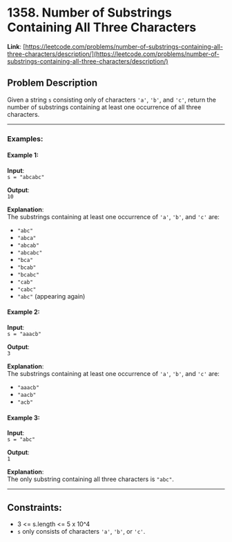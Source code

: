 # 1358. Number of Substrings Containing All Three Characters

**Link**: [https://leetcode.com/problems/number-of-substrings-containing-all-three-characters/description/](https://leetcode.com/problems/number-of-substrings-containing-all-three-characters/description/)

## Problem Description

Given a string `s` consisting only of characters `'a'`, `'b'`, and `'c'`, return the number of substrings containing at least one occurrence of all three characters.

---

### Examples:

#### Example 1:
**Input**:  
`s = "abcabc"`

**Output**:  
`10`

**Explanation**:  
The substrings containing at least one occurrence of `'a'`, `'b'`, and `'c'` are:
- `"abc"`
- `"abca"`
- `"abcab"`
- `"abcabc"`
- `"bca"`
- `"bcab"`
- `"bcabc"`
- `"cab"`
- `"cabc"`
- `"abc"` (appearing again)

#### Example 2:
**Input**:  
`s = "aaacb"`

**Output**:  
`3`

**Explanation**:  
The substrings containing at least one occurrence of `'a'`, `'b'`, and `'c'` are:
- `"aaacb"`
- `"aacb"`
- `"acb"`

#### Example 3:
**Input**:  
`s = "abc"`

**Output**:  
`1`

**Explanation**:  
The only substring containing all three characters is `"abc"`.

---

## Constraints:
- 3 <= s.length <= 5 x 10^4
- `s` only consists of characters `'a'`, `'b'`, or `'c'`.
